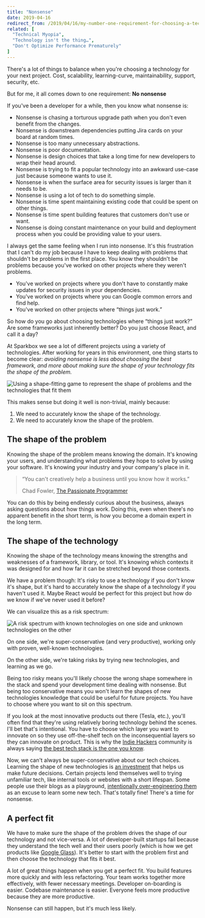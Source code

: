 ```yaml
---
title: "Nonsense"
date: 2019-04-16
redirect_from: /2019/04/16/my-number-one-requirement-for-choosing-a-technology/
related: [
  "Technical Myopia",
  "Technology isn't the thing…",
  "Don't Optimize Performance Prematurely"
]
---
```


There's a lot of things to balance when you're choosing a technology for your next project. Cost, scalability, learning-curve, maintainability, support, security, etc.

But for me, it all comes down to one requirement: **No nonsense**

If you've been a developer for a while, then you know what nonsense is:

  * Nonsense is chasing a torturous upgrade path when you don't even benefit from the changes.
  * Nonsense is downstream dependencies putting Jira cards on your board at random times.
  * Nonsense is too many unnecessary abstractions.
  * Nonsense is poor documentation.
  * Nonsense is design choices that take a long time for new developers to wrap their head around.
  * Nonsense is trying to fit a popular technology into an awkward use-case just because someone wants to use it.
  * Nonsense is when the surface area for security issues is larger than it needs to be.
  * Nonsense is using a lot of tech to do something simple.
  * Nonsense is time spent maintaining existing code that could be spent on other things.
  * Nonsense is time spent building features that customers don't use or want.
  * Nonsense is doing constant maintenance on your build and deployment process when you could be providing value to your users.

I always get the same feeling when I run into nonsense. It's this frustration that I can't do my job because I have to  keep dealing with problems that shouldn't be problems in the first place. You know they shouldn't be problems because you've worked on other projects where they weren't problems.

  * You've worked on projects where you don't have to constantly make updates for security issues in your dependencies.
  * You've worked on projects where you can Google common errors and find help.
  * You've worked on other projects where “things just work.”

So how do you go about choosing technologies where “things just work?” Are some frameworks just inherently better? Do you just choose React, and call it a day?

At Sparkbox we see a lot of different projects using a variety of technologies. After working for years in this environment, one thing starts to become clear: *avoiding nonsense is less about choosing the best framework, and more about making sure the shape of your technology fits the shape of the problem.*

![Using a shape-fitting game to represent the shape of problems and the technologies that fit them]({{site.url}}/assets/images/shape-of-technology-and-problem.png)


This makes sense but doing it well is non-trivial, mainly because:

  1. We need to accurately know the shape of the technology.
  2. We need to accurately know the shape of the problem.

## The shape of the problem

Knowing the shape of the problem means knowing the domain. It's knowing your users, and understanding what problems they hope to solve by using your software. It's knowing your industry and your company's place in it.

> “You can't creatively help a business until you know how it works.”
>
> Chad Fowler, [The Passionate Programmer](https://www.amazon.com/Passionate-Programmer-Remarkable-Development-Pragmatic-ebook/dp/B00AYQNR5U)

You can do this by being endlessly curious about the business, always asking questions about how things work. Doing this, even when there's no apparent benefit in the short term, is how you become a domain expert in the long term.

## The shape of the technology

Knowing the shape of the technology means knowing the strengths and weaknesses of a framework, library, or tool. It's knowing which contexts it was designed for and how far it can be stretched beyond those contexts.

We have a problem though: It's risky to use a technology if you don't know it's shape, but it's hard to accurately know the shape of a technology if you haven't used it. Maybe React would be perfect for this project but how do we know if we've never used it before?

We can visualize this as a risk spectrum:

![A risk spectrum with known technologies on one side and unknown technologies on the other]({{site.url}}/assets/images/risk-spectrum.png)

On one side, we're super-conservative (and very productive), working only with proven, well-known technologies.

On the other side, we're taking risks by trying new technologies, and learning as we go.

Being too risky means you'll likely choose the wrong shape somewhere in the stack and spend your development time dealing with nonsense. But being too conservative means you won't learn the shapes of new technologies knowledge that could be useful for future projects. You have to choose where you want to sit on this spectrum.

If you look at the most innovative products out there (Tesla, etc.), you'll often find that they're using relatively boring technology behind the scenes. I'll bet that's intentional. You have to choose which layer you want to innovate on so they use off-the-shelf tech on the inconsequential layers so they can innovate on product. This is why the [Indie Hackers](https://www.indiehackers.com/) community is always saying [the best tech stack is the one you know](https://www.indiehackers.com/forum/best-tech-stack-2018-602cbc6dbf?commentId=-L9HUtmx9GQ898sd1qHy).

Now, we can't always be super-conservative about our tech choices. Learning the shape of new technologies is [an investment](https://www.bryanbraun.com/2013/06/27/is-this-an-investment/) that helps us make future decisions. Certain projects lend themselves well to trying unfamiliar tech, like internal tools or websites with a short lifespan. Some people use their blogs as a playground, [intentionally over-engineering them](https://jlongster.com/Presenting-The-Most-Over-Engineered-Blog-Ever) as an excuse to learn some new tech. That's totally fine! There's a time for nonsense.

## A perfect fit

We have to make sure the shape of the problem drives the shape of our technology and not vice-versa. A lot of developer-built startups fail because they understand the tech well and their users poorly (which is how we get products like [Google Glass](https://en.wikipedia.org/wiki/Google_Glass)). It's better to start with the problem first and then choose the technology that fits it best.

A lot of great things happen when you get a perfect fit. You build features more quickly and with less refactoring. Your team works together more effectively, with fewer necessary meetings. Developer on-boarding is easier. Codebase maintenance is easier. Everyone feels more productive because they are more productive.

Nonsense can still happen, but it's much less likely.
